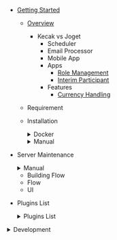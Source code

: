 - [Getting Started](README.md)

  - [Overview](gettingStarted_Overview.md)
	- Kecak vs Joget 
		- Scheduler
		- Email Processor
		- Mobile App
		- Apps
			- [Role Management](tesst.md)
			- [Interim Participant](InterimParticipant.md)
		- Features
			- [Currency Handling](CurrencyHandling.md)
  - Requirement
  - Installation
	  <details>
	  <summary> Docker </summary>
			
	- [Install Docker Using Linux](Docker_InstallLinux.md)
	- [Install Docker Using Windows](Docker_InstallWindows.md)

      </details>
	  <details>
	  <summary> Manual </summary>
		- [Install Manual Using Linux](install_ManualLinux.md)
		- [Install Manual Using Windows](install_ManualWindows.md)
		- [Database Set Up](databaseSetUp_manual.md)
      </details>
	  
  - Server Maintenance
	  <details>
	  <summary> Manual </summary>
	- [Start and Stop Kecak Workflow](.md)
	- [Start and Stop MySQL Service](.md)
	- [Set Up Java Memory](.md)
	
      </details>
	  
	- Building Flow
 	 - Flow
  	- UI
  
  - Plugins List
  
	  <details>
	  <summary> Plugins List </summary>
	
	- [Start and Stop Kecak Workflow](PluginsList_KecakMobile_ InboxPageAPI.md)
	- [Start and Stop MySQL Service](PluginsList_KecakMobile_CheckTokenAPI.md)
	- [Set Up Java Memory](PluginsList_KecakMobile_DataListActionAPI.md)
	- [Kecak Mobile Datalist UI API](PluginsList_KecakMobile_datalistUiAPI.md)
	- [Kecak Mobile Form UI API](PluginsList_KecakMobile_FormUiAPI.md)
	- [Kecak Mobile Load Binder](PluginsList_KecakMobile_LoadBinder.md)
	- [Kecak Mobile Login API](PluginsList_KecakMobile_LoginAPI.md)
	- [Kecak Mobile Option Binder User Locale](PluginsList_KecakMobile_optionBinderUserLocale.md)
	- [Kecak Mobile Published App UI API](PluginsList_KecakMobile_publishedAppUiAPI.md)
	- [Kecak Mobile Refresh Token API](PluginsList_KecakMobile_refreshTokenAPI.md)
	- [Kecak Mobile Run Process API](PluginsList_KecakMobile_runProcessPageAPI.md)
	- [Kecak Mobile Store Binder Edit Profile Picture API](PluginsList_KecakMobile_storeBinder_editProfilePictureAPI.md)
	- [Kecak Mobile Store Binder File Upload API](PluginsList_KecakMobile_StoreBinder-FileUploadAPI.md)
	- [Kecak Mobile Userview UI API](PluginsList_KecakMobile_userviewUiAPI.md)
	
      </details>
	  
<details>
<summary> Development </summary>

- [Compliling Core](development_compilingCore.md)
- [Automated Process](development_automatedProcess.md)

 <details>
<summary> Building Plugins </summary>

- [Building Plugins - UI](buildingFlow_Ui.md)
- [Building Plugins - Overview](buildingPlugins_Routes.md)
- [Building Plugins - Routes](buildingPlugins_Userview.md)
- [Building Plugins - Workflow Variable](buildingPlugins_WorkflowVariable.md)
</details>

- [Building Aplication]()- [API]()
- [Plugin Suite]()
</details>
